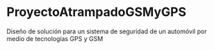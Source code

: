 # ProyectoAtrampadoGSMyGPS
Diseño de solución para un sistema de seguridad de un automóvil  por medio de tecnologías  GPS y GSM

